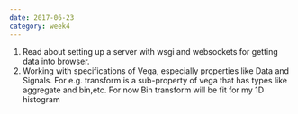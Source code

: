 ```yaml
---
date: 2017-06-23
category: week4
---
```

1. Read about setting up a server with wsgi and websockets for getting data into browser.
2. Working with specifications of Vega, especially properties like Data and Signals. For e.g. transform is a sub-property of vega that has types like aggregate and bin,etc. For now Bin transform will be fit for my 1D histogram
